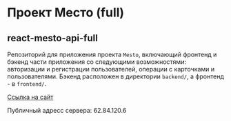 # Проект Место (full)

## react-mesto-api-full
Репозиторий для приложения проекта `Mesto`, включающий фронтенд и бэкенд части приложения со следующими возможностями: авторизации и регистрации пользователей, операции с карточками и пользователями. Бэкенд расположен в директории `backend/`, а фронтенд - в `frontend/`. 
  
[Ссылка на сайт](https://mestoofallison.nomoredomains.work)

Публичный адресс сервера: 62.84.120.6

